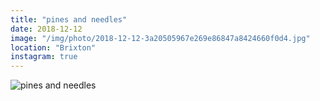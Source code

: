```yaml
---
title: "pines and needles"
date: 2018-12-12
image: "/img/photo/2018-12-12-3a20505967e269e86847a8424660f0d4.jpg"
location: "Brixton"
instagram: true
---
```


![pines and needles](/img/photo/2018-12-12-3a20505967e269e86847a8424660f0d4.jpg)
